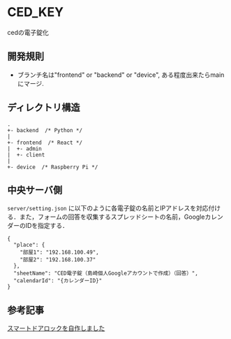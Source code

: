 # CED_KEY
cedの電子錠化

## 開発規則
* ブランチ名は"frontend" or "backend" or "device", ある程度出来たらmainにマージ.

## ディレクトリ構造
```
.
+- backend  /* Python */
|
+- frontend  /* React */
|  +- admin
|  +- client
|
+- device  /* Raspberry Pi */
```

## 中央サーバ側
`server/setting.json` に以下のように各電子錠の名前とIPアドレスを対応付ける．また，フォームの回答を収集するスプレッドシートの名前，GoogleカレンダーのIDを指定する．
```
{
  "place": {
    "部屋1": "192.168.100.49",
    "部屋2": "192.168.100.37"
  },
  "sheetName": "CED電子錠（島崎個人Googleアカウントで作成）（回答）",
  "calendarId": "{カレンダーID}"
}
```

## 参考記事
[スマートドアロックを自作しました](https://ehbtj.com/electronics/diy-smart-lock/)